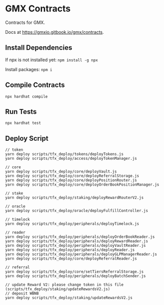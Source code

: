 # GMX Contracts

Contracts for GMX.

Docs at https://gmxio.gitbook.io/gmx/contracts.

## Install Dependencies

If npx is not installed yet:
`npm install -g npx`

Install packages:
`npm i`

## Compile Contracts

`npx hardhat compile`

## Run Tests

`npx hardhat test`

## Deploy Script

```
// token
yarn deploy scripts/tfx_deploy/tokens/deployTokens.js
yarn deploy scripts/tfx_deploy/access/deployTokenManager.js

// core
yarn deploy scripts/tfx_deploy/core/deployVault.js
yarn deploy scripts/tfx_deploy/core/deployReferralStorage.js
yarn deploy scripts/tfx_deploy/core/deployPositionRouter.js
yarn deploy scripts/tfx_deploy/core/deployOrderBookPositionManager.js

// stake
yarn deploy scripts/tfx_deploy/staking/deployRewardRouterV2.js

// oracle
yarn deploy scripts/tfx_deploy/oracle/deployFulfillController.js

// timelock
yarn deploy scripts/tfx_deploy/peripherals/deployTimelock.js

// reader
yarn deploy scripts/tfx_deploy/peripherals/deployOrderBookReader.js
yarn deploy scripts/tfx_deploy/peripherals/deployRewardReader.js
yarn deploy scripts/tfx_deploy/peripherals/deployVaultReader.js
yarn deploy scripts/tfx_deploy/peripherals/deployReader.js
yarn deploy scripts/tfx_deploy/peripherals/deployGLPManagerReader.js
yarn deploy scripts/tfx_deploy/core/deployReferralReader.js

// referral
yarn deploy scripts/tfx_deploy/core/setTiersReferralStorage.js
yarn deploy scripts/tfx_deploy/peripherals/deployBatchSender.js

// update Reward V2: please change token in this file (scripts/tfx_deploy/staking/updateRewardsV2.js)
// deposit WBNB
yarn deploy scripts/tfx_deploy/staking/updateRewardsV2.js
```
